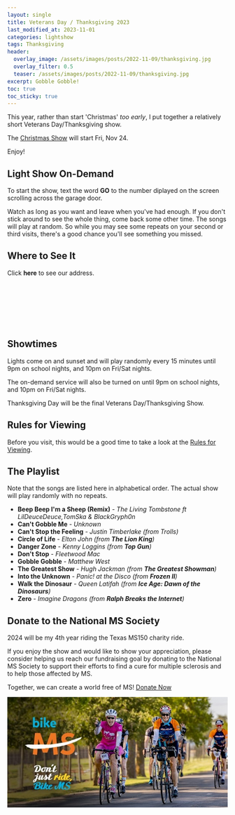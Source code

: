 ```yaml
---
layout: single
title: Veterans Day / Thanksgiving 2023
last_modified_at: 2023-11-01
categories: lightshow
tags: Thanksgiving
header:
  overlay_image: /assets/images/posts/2022-11-09/thanksgiving.jpg
  overlay_filter: 0.5
  teaser: /assets/images/posts/2022-11-09/thanksgiving.jpg
excerpt: Gobble Gobble!
toc: true
toc_sticky: true
---
```


This year, rather than start 'Christmas' *too early*, I put together a relatively short Veterans Day/Thanksgiving show. 

The [Christmas Show](/lightshow/Christmas-2023) will start Fri, Nov 24.

Enjoy!

## Light Show On-Demand

To start the show, text the word <b>GO</b> to the number diplayed on the screen scrolling across the garage door.

Watch as long as you want and leave when you've had enough. If you don't stick around to see the whole thing, come back some other time. The songs will play at random. So while you may see some repeats on your second or third visits, there's a good chance you'll see something you missed.

## Where to See It

Click <b><a onclick="document.getElementById('imgAddress').style.visibility='visible';">here</a></b> to see our address.

<img id="imgAddress" src="/assets/images/addresspic.png" style="visibility: hidden">

## Showtimes

Lights come on and sunset and will play randomly every 15 minutes until 9pm on school nights, and 10pm on Fri/Sat nights.

The on-demand service will also be turned on until 9pm on school nights, and 10pm on Fri/Sat nights.

Thanksgiving Day will be the final Veterans Day/Thanksgiving Show.

## Rules for Viewing

Before you visit, this would be a good time to take a look at the <a href="/lightshow/the_rules/">Rules for Viewing</a>.

## The Playlist
Note that the songs are listed here in alphabetical order. The actual show will play randomly with no repeats. 

* **Beep Beep I'm a Sheep (Remix)** - *The Living Tombstone ft LilDeuceDeuce,TomSka & BlackGryph0n*
* **Can't Gobble Me** - *Unknown*
* **Can't Stop the Feeling** - *Justin Timberlake (from Trolls)*
* **Circle of Life** - *Elton John (from **The Lion King**)*
* **Danger Zone** - *Kenny Loggins (from **Top Gun**)*
* **Don't Stop** - *Fleetwood Mac*
* **Gobble Gobble** - *Matthew West*
* **The Greatest Show** - *Hugh Jackman (from **The Greatest Showman**)*
* **Into the Unknown** - *Panic! at the Disco (from **Frozen II**)*
* **Walk the Dinosaur** - *Queen Latifah (from **Ice Age: Dawn of the Dinosaurs**)*
* **Zero** - *Imagine Dragons (from **Ralph Breaks the Internet**)*

## Donate to the National MS Society

2024 will be my 4th year riding the Texas MS150 charity ride.

If you enjoy the show and would like to show your appreciation, please consider helping us reach our fundraising goal by donating to the National MS Society to support their efforts to find a cure for multiple sclerosis and to help those affected by MS. 

Together, we can create a world free of MS! [Donate Now](https://mssociety.donordrive.com/participant/chadgoode2024)

![National MS Society - BikeMS](/assets/images/splash/social_awareness_dont-just-ride-2.jpg)

